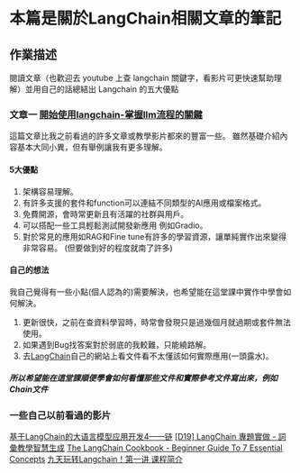 # 本篇是關於LangChain相關文章的筆記

## 作業描述

閱讀文章（也歡迎去 youtube 上查 langchain 關鍵字，看影片可更快速幫助理解）並用自己的話總結出 Langchain 的五大優點

### 文章一 [開始使用langchain-掌握llm流程的關鍵](https://medium.com/the-ai-精選指南/開始使用langchain-掌握llm流程的關鍵-40cf4e5b05a7)

這篇文章比我之前看過的許多文章或教學影片都來的豐富一些。 雖然基礎介紹內容基本大同小異，但有舉例讓我有更多理解。

#### 5大優點

1. 架構容易理解。
2. 有許多支援的套件和function可以連結不同類型的AI應用或檔案格式。
3. 免費開源，會時常更新且有活躍的社群與用戶。
4. 可以搭配一些工具輕鬆測試開發新應用 例如Gradio。
5. 對於常見的應用如RAG和Fine tune有許多的學習資源，讓單純實作出來變得非常容易。 (但要做到好的程度就南了許多)

#### 自己的想法

我自己覺得有一些小點(個人認為的)需要解決，也希望能在這堂課中實作中學會如何解決。

1. 更新很快，之前在查資料學習時，時常會發現只是過幾個月就過期或套件無法使用。
2. 如果遇到Bug找答案對於弱底的我較難，只能繞路解。
3. 去[LangChain](https://python.langchain.com/docs/get_started/introduction)自己的網站上看文件看不太懂該如何實際應用(一頭露水)。

##### 所以希望能在這堂課順便學會如何看懂那些文件和實際參考文件寫出來，例如Chain文件

### 一些自己以前看過的影片

[基于LangChain的大语言模型应用开发4——链](https://www.youtube.com/watch?v=vLmK_mXuAsQ&list=PLiuLMb-dLdWIYYBF3k5JI_6Od593EIuEG&index=5)
[[D19] LangChain 專題實做 - 詞彙教學智慧生成](https://ithelp.ithome.com.tw/m/articles/10325546)
[The LangChain Cookbook - Beginner Guide To 7 Essential Concepts](https://www.youtube.com/watch?v=2xxziIWmaSA)
[九天玩转Langchain！第一讲 课程简介](https://www.youtube.com/watch?v=Rk6GS953Z3c&list=PLAr9oL1AT4OElxInUijCzCgU3CpgHTjTI)
